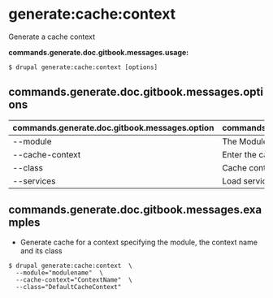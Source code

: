 # generate:cache:context
Generate a cache context

**commands.generate.doc.gitbook.messages.usage:**
```
$ drupal generate:cache:context [options]
```

## commands.generate.doc.gitbook.messages.options
commands.generate.doc.gitbook.messages.option | commands.generate.doc.gitbook.messages.details
-------|-------------
--module | The Module name.
--cache-context | Enter the cache context name
--class | Cache context class name
--services | Load services from the container.

## commands.generate.doc.gitbook.messages.examples
* Generate cache for a context specifying the module, the context name and its class
```
$ drupal generate:cache:context  \
  --module="modulename"  \
  --cache-context="ContextName"  \
  --class="DefaultCacheContext"
```

